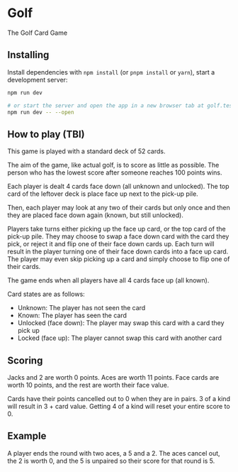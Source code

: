 # Golf

The Golf Card Game

## Installing

Install dependencies with `npm install` (or `pnpm install` or `yarn`), start a development server:

```bash
npm run dev

# or start the server and open the app in a new browser tab at golf.test:3000
npm run dev -- --open
```

## How to play (TBI)

This game is played with a standard deck of 52 cards.

The aim of the game, like actual golf, is to score as little as possible. The person who has the lowest score after someone reaches 100 points wins.

Each player is dealt 4 cards face down (all unknown and unlocked). The top card of the leftover deck is place face up next to the pick-up pile.

Then, each player may look at any two of their cards but only once and then they are placed face down again (known, but still unlocked).

Players take turns either picking up the face up card, or the top card of the pick-up pile. They may choose to swap a face down card with the card they pick, or reject it and flip one of their face down cards up. Each turn will result in the player turning one of their face down cards into a face up card. The player may even skip picking up a card and simply choose to flip one of their cards.

The game ends when all players have all 4 cards face up (all known).

Card states are as follows:

- Unknown: The player has not seen the card
- Known: The player has seen the card
- Unlocked (face down): The player may swap this card with a card they pick up
- Locked (face up): The player cannot swap this card with another card

## Scoring

Jacks and 2 are worth 0 points. Aces are worth 11 points. Face cards are worth 10 points, and the rest are worth their face value.

Cards have their points cancelled out to 0 when they are in pairs. 3 of a kind will result in 3 + card value. Getting 4 of a kind will reset your entire score to 0.

## Example

A player ends the round with two aces, a 5 and a 2. The aces cancel out, the 2 is worth 0, and the 5 is unpaired so their score for that round is 5.
